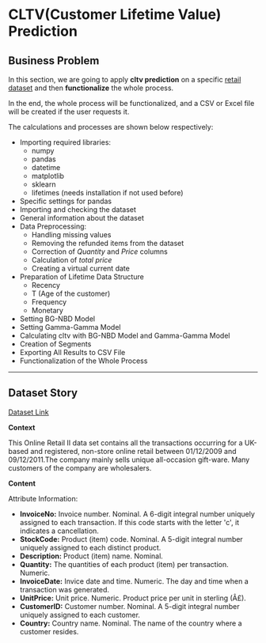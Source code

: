 # CLTV(Customer Lifetime Value) Prediction

## Business Problem

In this section, we are going to apply **cltv prediction** on a specific [retail dataset](https://www.kaggle.com/code/trigenaris/cltv-customer-lifetime-value-prediction/input) and then **functionalize** the whole process.

In the end, the whole process will be functionalized, and a CSV or Excel file will be created if the user requests it.

The calculations and processes are shown below respectively:

* Importing required libraries:
    * numpy
    * pandas
    * datetime
    * matplotlib
    * sklearn
    * lifetimes (needs installation if not used before)
* Specific settings for pandas
* Importing and checking the dataset
* General information about the dataset
* Data Preprocessing:
    * Handling missing values
    * Removing the refunded items from the dataset
    * Correction of *Quantity* and *Price* columns
    * Calculation of *total price*
    * Creating a virtual current date
* Preparation of Lifetime Data Structure
    * Recency
    * T (Age of the customer)
    * Frequency
    * Monetary
* Setting BG-NBD Model
* Setting Gamma-Gamma Model
* Calculating cltv with BG-NBD Model and Gamma-Gamma Model
* Creation of Segments
* Exporting All Results to CSV File
* Functionalization of the Whole Process

______

## Dataset Story

[Dataset Link](https://www.kaggle.com/code/trigenaris/cltv-customer-lifetime-value-prediction/input)

**Context**

This Online Retail II data set contains all the transactions occurring for a UK-based and registered, non-store online retail between 01/12/2009 and 09/12/2011.The company mainly sells unique all-occasion gift-ware. Many customers of the company are wholesalers.

**Content**

Attribute Information:

* **InvoiceNo:** Invoice number. Nominal. A 6-digit integral number uniquely assigned to each transaction. If this code starts with the letter 'c', it indicates a cancellation.
* **StockCode:** Product (item) code. Nominal. A 5-digit integral number uniquely assigned to each distinct product.
* **Description:** Product (item) name. Nominal.
* **Quantity:** The quantities of each product (item) per transaction. Numeric.
* **InvoiceDate:** Invice date and time. Numeric. The day and time when a transaction was generated.
* **UnitPrice:** Unit price. Numeric. Product price per unit in sterling (Â£).
* **CustomerID:** Customer number. Nominal. A 5-digit integral number uniquely assigned to each customer.
* **Country:** Country name. Nominal. The name of the country where a customer resides.

